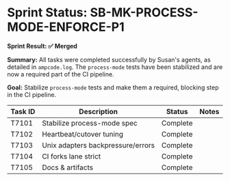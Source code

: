 # Sprint Status: SB-MK-PROCESS-MODE-ENFORCE-P1

**Sprint Result: ✅ Merged**

**Summary:** All tasks were completed successfully by Susan's agents, as detailed in `ampcode.log`. The `process-mode` tests have been stabilized and are now a required part of the CI pipeline.

**Goal:** Stabilize `process-mode` tests and make them a required, blocking step in the CI pipeline.

| Task ID | Description                       | Status   | Notes |
| ------- | --------------------------------- | -------- | ----- |
| T7101   | Stabilize process-mode spec       | Complete |       |
| T7102   | Heartbeat/cutover tuning          | Complete |       |
| T7103   | Unix adapters backpressure/errors | Complete |       |
| T7104   | CI forks lane strict              | Complete |       |
| T7105   | Docs & artifacts                  | Complete |       |
